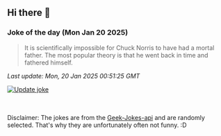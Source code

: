 ## Hi there 👋

### Joke of the day (Mon Jan 20 2025)
<!-- joke -->
>It is scientifically impossible for Chuck Norris to have had a mortal father. The most popular theory is that he went back in time and fathered himself.
<!-- /joke -->

*Last update: Mon, 20 Jan 2025 00:51:25 GMT*

[![Update joke](https://github.com/nclskfm/nclskfm/actions/workflows/joke.yml/badge.svg)](https://github.com/nclskfm/nclskfm/actions/workflows/joke.yml)

<br><br>
Disclaimer: The jokes are from the [Geek-Jokes-api](https://github.com/sameerkumar18/geek-joke-api) and are randomly selected. That's why they are unfortunately often not funny. :D
